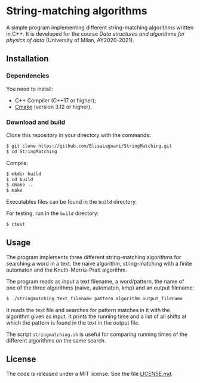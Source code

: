# String-matching algorithms

A simple program implementing different string-matching algorithms written in C++. It is developed for the course *Data structures and algorithms for physics of data* (University of Milan, AY2020-2021).

## Installation

### Dependencies

You need to install:
- C++ Compiler (C++17 or higher);
- [Cmake](https://cmake.org/) (version 3.12 or higher).

### Download and build

Clone this repository in your directory with the commands: 
```sh
$ git clone https://github.com/ElisaLegnani/StringMatching.git
$ cd StringMatching
```

Compile:

```sh
$ mkdir build
$ cd build
$ cmake ..
$ make
```

Executables files can be found in the `build` directory.

For testing, run in the `build` directory:

```sh
$ ctest
```

## Usage

The program implements three different string-matching algorithms for searching a word in a text: the naive algorithm, string-matching with a finite automaton and the Knuth-Morris-Pratt algorithm.

The program reads as input a text filename, a word/pattern, the name of one of the three algorithms (naive, automaton, kmp) and an output filename:

```sh
$ ./stringmatching text_filename pattern algorithm output_filename
```

It reads the text file and searches for pattern matches in it with the algorithm given as input. 
It prints the running time and a list of all shifts at which the pattern is found in the text in the output file.

The script `stringmatching.sh` is useful for comparing running times of the different algorithms on the same search.

## License

The code is released under a MIT license. See the file [LICENSE.md](https://github.com/ElisaLegnani/StringMatching/blob/master/LICENSE.md).